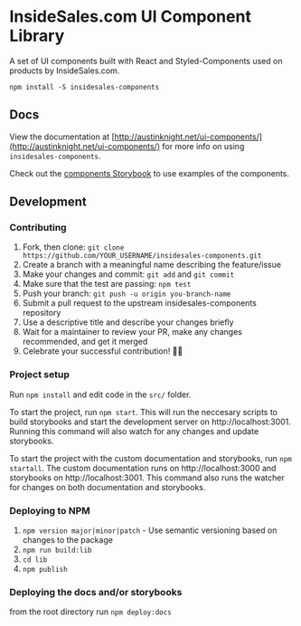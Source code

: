 # InsideSales.com UI Component Library

A set of UI components built with React and Styled-Components used on products by InsideSales.com.

```
npm install -S insidesales-components
```

## Docs
View the documentation at [http://austinknight.net/ui-components/](http://austinknight.net/ui-components/) for more info on using `insidesales-components`.

Check out the [components Storybook](http://austinknight.net/ui-components/storybook) to use examples of the components.

## Development

### Contributing

1. Fork, then clone: `git clone https://github.com/YOUR_USERNAME/insidesales-components.git`
2. Create a branch with a meaningful name describing the feature/issue
3. Make your changes and commit: `git add` and `git commit`
4. Make sure that the test are passing: `npm test`
5. Push your branch: `git push -u origin you-branch-name`
6. Submit a pull request to the upstream insidesales-components repository
7. Use a descriptive title and describe your changes briefly
8. Wait for a maintainer to review your PR, make any changes recommended, and get it merged
10. Celebrate your successful contribution! 🙌🏼

### Project setup

Run `npm install` and edit code in the `src/` folder.

To start the project, run `npm start`. This will run the neccesary scripts to build storybooks and start the development server on http://localhost:3001. Running this command will also watch for any changes and update storybooks.

To start the project with the custom documentation and storybooks, run `npm startall`. The custom documentation runs on http://localhost:3000 and storybooks on http://localhost:3001. This command also runs the watcher for changes on both documentation and storybooks.

### Deploying to NPM

1. `npm version major|minor|patch` - Use semantic versioning based on changes to the package
2. `npm run build:lib`
3. `cd lib`
4. `npm publish`

### Deploying the docs and/or storybooks

from the root directory run `npm deploy:docs`